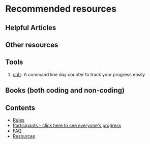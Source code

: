 # Recommended resources

## Helpful Articles

## Other resources


## Tools
1. [cntr](https://github.com/nsgonultas/cntr): A command line day counter to track your progress easily

## Books (both coding and non-coding)


## Contents
* [Rules](rules.md)
* [Participants - click here to see everyone's progress](Participants)
* [FAQ](FAQ.md)
* [Resources](resources.md)

